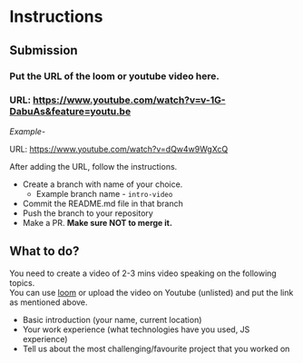 # Instructions

## **Submission**

### Put the URL of the loom or youtube video here.

### URL: https://www.youtube.com/watch?v=v-1G-DabuAs&feature=youtu.be

_Example-_

URL: https://www.youtube.com/watch?v=dQw4w9WgXcQ

After adding the URL, follow the instructions.

- Create a branch with name of your choice.
  - Example branch name - `intro-video`
- Commit the README.md file in that branch
- Push the branch to your repository
- Make a PR. **Make sure NOT to merge it.**

## **What to do?**

You need to create a video of 2-3 mins video speaking on the following topics.  
You can use [loom](https://www.loom.com/) or upload the video on Youtube (unlisted) and put the link as mentioned above.

- Basic introduction (your name, current location)
- Your work experience (what technologies have you used, JS experience)
- Tell us about the most challenging/favourite project that you worked on
